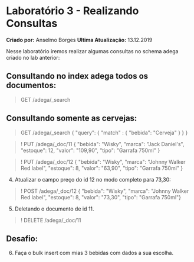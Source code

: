 # Laboratório 3 - Realizando Consultas
**Criado por:** Anselmo Borges
**Ultima Atualização:** 13.12.2019

Nesse laboratório iremos realizar algumas consultas no schema adega criado no lab anterior:

## Consultando no index adega todos os documentos:
> GET /adega/_search

## Consultando somente as cervejas:
> GET /adega/_search
{
  "query": {
    "match" : {
      "bebida": "Cerveja"
    }
  }
}


>! PUT /adega/_doc/11
{​
   "bebida": "Wisky",​
   "marca": "Jack Daniel's",​
   "estoque": 12,​
   "valor": "109,90",​
   "tipo": "Garrafa 750ml"​
}

>! PUT /adega/_doc/12
{​
   "bebida": "Wisky",​
   "marca": "Johnny Walker Red label",​
   "estoque": 8,​
   "valor": "63,90",​
   "tipo": "Garrafa 750ml"​
}

4. Atualizar o campo preço do id 12 no modo completo para 73,30:
>! POST /adega/_doc/12
{​
   "bebida": "Wisky",​
   "marca": "Johnny Walker Red label",​
   "estoque": 8,​
   "valor": "73,30",​
   "tipo": "Garrafa 750ml"​
}

5. Deletando o documento de id 11.
>! DELETE /adega/_doc/11


## Desafio:
6. Faça o bulk insert com mias 3 bebidas com dados a sua escolha.
